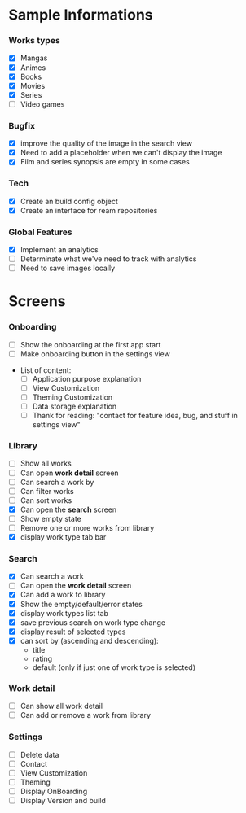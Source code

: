 # Sample Informations
### Works types
- [x] Mangas
- [x] Animes
- [x] Books
- [x] Movies
- [x] Series
- [ ] Video games

### Bugfix
- [x] improve the quality of the image in the search view
- [x] Need to add a placeholder when we can't display the image
- [x] Film and series synopsis are empty in some cases

### Tech
- [x] Create an build config object
- [x] Create an interface for ream repositories

### Global Features
- [x] Implement an analytics
- [ ] Determinate what we've need to track with analytics
- [ ] Need to save images locally
 
# Screens
### Onboarding
- [ ] Show the onboarding at the first app start 
- [ ] Make onboarding button in the settings view
- List of content:
  - [ ] Application purpose explanation
  - [ ] View Customization
  - [ ] Theming Customization
  - [ ] Data storage explanation
  - [ ] Thank for reading: "contact for feature idea, bug, and stuff in settings view"
 
### Library
- [ ] Show all works
- [ ] Can open **work detail** screen
- [ ] Can search a work by
- [ ] Can filter works
- [ ] Can sort works
- [x] Can open the **search** screen
- [ ] Show empty state
- [ ] Remove one or more works from library
- [x] display work type tab bar

### Search
- [x] Can search a work
- [ ] Can open the **work detail** screen
- [x] Can add a work to library
- [x] Show the empty/default/error states
- [x] display work types list tab
- [x] save previous search on work type change
- [x] display result of selected types
- [x] can sort by (ascending and descending):
  - title
  - rating
  - default (only if just one of work type is selected)

### Work detail
- [ ] Can show all work detail
- [ ] Can add or remove a work from library

### Settings
- [ ] Delete data
- [ ] Contact
- [ ] View Customization
- [ ] Theming
- [ ] Display OnBoarding
- [ ] Display Version and build